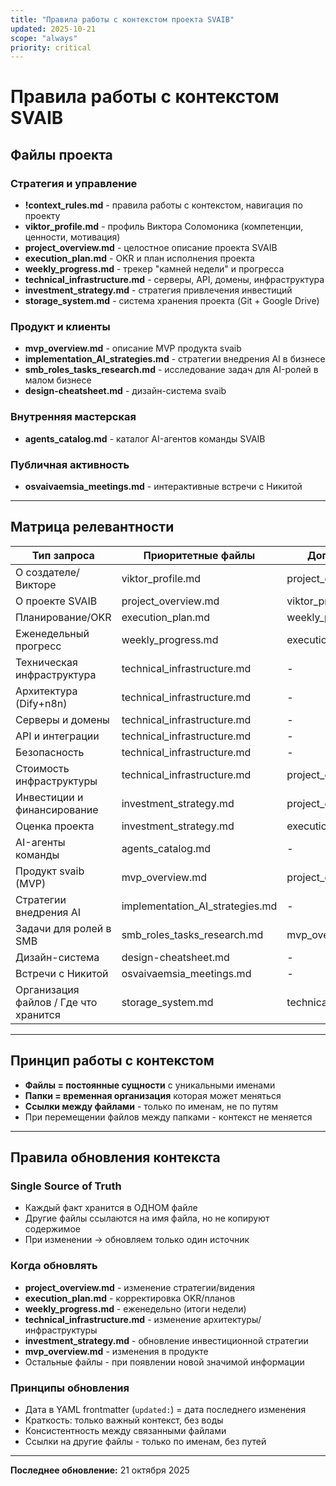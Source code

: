 ```yaml
---
title: "Правила работы с контекстом проекта SVAIB"
updated: 2025-10-21
scope: "always"
priority: critical
---
```


# Правила работы с контекстом SVAIB

## Файлы проекта

### Стратегия и управление
- **!context_rules.md** - правила работы с контекстом, навигация по проекту
- **viktor_profile.md** - профиль Виктора Соломоника (компетенции, ценности, мотивация)
- **project_overview.md** - целостное описание проекта SVAIB
- **execution_plan.md** - OKR и план исполнения проекта
- **weekly_progress.md** - трекер "камней недели" и прогресса
- **technical_infrastructure.md** - серверы, API, домены, инфраструктура
- **investment_strategy.md** - стратегия привлечения инвестиций
- **storage_system.md** - система хранения проекта (Git + Google Drive)

### Продукт и клиенты
- **mvp_overview.md** - описание MVP продукта svaib
- **implementation_AI_strategies.md** - стратегии внедрения AI в бизнесе
- **smb_roles_tasks_research.md** - исследование задач для AI-ролей в малом бизнесе
- **design-cheatsheet.md** - дизайн-система svaib

### Внутренняя мастерская
- **agents_catalog.md** - каталог AI-агентов команды SVAIB

### Публичная активность
- **osvaivaemsia_meetings.md** - интерактивные встречи с Никитой

---

## Матрица релевантности

| Тип запроса | Приоритетные файлы | Дополнительные |
|-------------|-------------------|----------------|
| О создателе/Викторе | viktor_profile.md | project_overview.md |
| О проекте SVAIB | project_overview.md | viktor_profile.md |
| Планирование/OKR | execution_plan.md | weekly_progress.md |
| Еженедельный прогресс | weekly_progress.md | execution_plan.md |
| Техническая инфраструктура | technical_infrastructure.md | - |
| Архитектура (Dify+n8n) | technical_infrastructure.md | - |
| Серверы и домены | technical_infrastructure.md | - |
| API и интеграции | technical_infrastructure.md | - |
| Безопасность | technical_infrastructure.md | - |
| Стоимость инфраструктуры | technical_infrastructure.md | project_overview.md |
| Инвестиции и финансирование | investment_strategy.md | project_overview.md |
| Оценка проекта | investment_strategy.md | execution_plan.md |
| AI-агенты команды | agents_catalog.md | - |
| Продукт svaib (MVP) | mvp_overview.md | project_overview.md |
| Стратегии внедрения AI | implementation_AI_strategies.md | - |
| Задачи для ролей в SMB | smb_roles_tasks_research.md | mvp_overview.md |
| Дизайн-система | design-cheatsheet.md | - |
| Встречи с Никитой | osvaivaemsia_meetings.md | - |
| Организация файлов / Где что хранится | storage_system.md | technical_infrastructure.md |

---

## Принцип работы с контекстом

- **Файлы = постоянные сущности** с уникальными именами
- **Папки = временная организация** которая может меняться
- **Ссылки между файлами** - только по именам, не по путям
- При перемещении файлов между папками - контекст не меняется

---

## Правила обновления контекста

### Single Source of Truth
- Каждый факт хранится в ОДНОМ файле
- Другие файлы ссылаются на имя файла, но не копируют содержимое
- При изменении → обновляем только один источник

### Когда обновлять
- **project_overview.md** - изменение стратегии/видения
- **execution_plan.md** - корректировка OKR/планов
- **weekly_progress.md** - еженедельно (итоги недели)
- **technical_infrastructure.md** - изменение архитектуры/инфраструктуры
- **investment_strategy.md** - обновление инвестиционной стратегии
- **mvp_overview.md** - изменения в продукте
- Остальные файлы - при появлении новой значимой информации

### Принципы обновления
- Дата в YAML frontmatter (`updated:`) = дата последнего изменения
- Краткость: только важный контекст, без воды
- Консистентность между связанными файлами
- Ссылки на другие файлы - только по именам, без путей

---

**Последнее обновление:** 21 октября 2025

